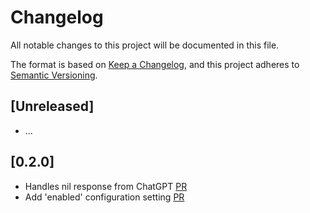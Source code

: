 # Changelog

All notable changes to this project will be documented in this file.

The format is based on [Keep a Changelog](https://keepachangelog.com/en/1.0.0/),
and this project adheres to [Semantic Versioning](https://semver.org/spec/v2.0.0.html).

## [Unreleased]

- ...

## [0.2.0]

- Handles nil response from ChatGPT [PR](https://github.com/Schwad/chat_gpt_error_handler/pull/4)
- Add 'enabled' configuration setting [PR](https://github.com/Schwad/chat_gpt_error_handler/pull/3)
